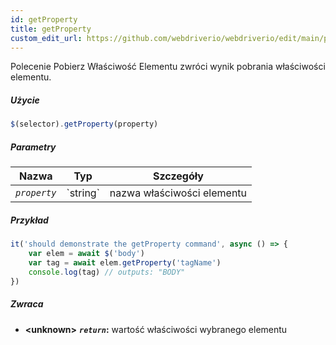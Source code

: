 ```yaml
---
id: getProperty
title: getProperty
custom_edit_url: https://github.com/webdriverio/webdriverio/edit/main/packages/webdriverio/src/commands/element/getProperty.ts
---
```


Polecenie Pobierz Właściwość Elementu zwróci wynik pobrania właściwości elementu.

##### Użycie

```js
$(selector).getProperty(property)
```

##### Parametry

<table>
  <thead>
    <tr>
      <th>Nazwa</th><th>Typ</th><th>Szczegóły</th>
    </tr>
  </thead>
  <tbody>
    <tr>
      <td><code><var>property</var></code></td>
      <td>`string`</td>
      <td>nazwa właściwości elementu</td>
    </tr>
  </tbody>
</table>

##### Przykład

```js title="getProperty.js"
it('should demonstrate the getProperty command', async () => {
    var elem = await $('body')
    var tag = await elem.getProperty('tagName')
    console.log(tag) // outputs: "BODY"
})
```

##### Zwraca

- **&lt;unknown&gt;**
            **<code><var>return</var></code>:** wartość właściwości wybranego elementu